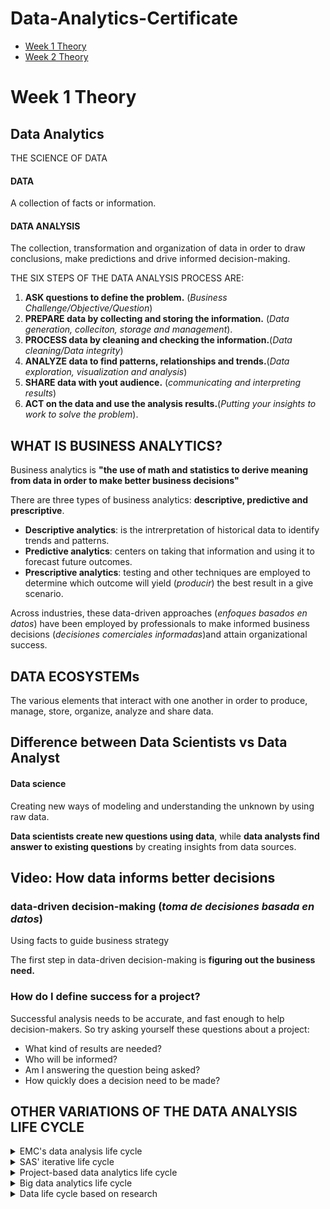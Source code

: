 # Data-Analytics-Certificate

- [Week 1 Theory](#week-1-theory)
- [Week 2 Theory](#week-2-theory)

# Week 1 Theory

## Data Analytics
THE SCIENCE OF DATA

#### DATA
A collection of facts or information.

#### DATA ANALYSIS
The collection, transformation and organization of data in order to draw conclusions, make predictions and drive informed decision-making.

THE SIX STEPS OF THE DATA ANALYSIS PROCESS ARE:
1. **ASK questions to define the problem.** (*Business Challenge/Objective/Question*)
2. **PREPARE data by collecting and storing the information.** (*Data generation, colleciton, storage and management*).
4. **PROCESS data by cleaning and checking the information.**(*Data cleaning/Data integrity*)
5. **ANALYZE data to find patterns, relationships and trends.**(*Data exploration, visualization and analysis*)
6. **SHARE data with yout audience.** (*communicating and interpreting results*)
7. **ACT on the data and use the analysis results.**(*Putting your insights to work to solve the problem*).


## WHAT IS BUSINESS ANALYTICS?

Business analytics is **"the use of math and statistics to derive meaning from data in order to make better business decisions"**

There are three types of business analytics: **descriptive, predictive and prescriptive**.
- **Descriptive analytics**: is the intrerpretation of historical data to identify trends and patterns.
- **Predictive analytics**: centers on taking that information and using it to forecast future outcomes.
- **Prescriptive analytics**: testing and other techniques are employed to determine which outcome will yield (*producir*) the best result in a give scenario.

Across industries, these data-driven approaches (*enfoques basados en datos*) have been employed by professionals to make informed business decisions (*decisiones comerciales informadas*)and attain organizational success.


## DATA ECOSYSTEMs

The various elements that interact with one another in order to produce, manage, store, organize, analyze and share data.


## Difference between Data Scientists vs Data Analyst

#### Data science

Creating new ways of modeling and understanding the unknown by using raw data.
 
 **Data scientists create new questions using data**, while **data analysts find answer to existing questions** by creating insights from data sources.
 
 ## Video: How data informs better decisions
 
 ### data-driven decision-making (*toma de decisiones basada en datos*)
 
 Using facts to guide business strategy
 
 The first step in data-driven decision-making is **figuring out the business need.**
 
 
 ### How do I define success for a project?

Successful analysis needs to be accurate, and fast enough to help decision-makers. So try asking yourself these questions about a project:
 - What kind of results are needed?
 - Who will be informed? 
 - Am I answering the question being asked?
 - How quickly does a decision need to be made?


## OTHER VARIATIONS OF THE DATA ANALYSIS LIFE CYCLE

<details>
  <summary>EMC's data analysis life cycle</summary>
  
  **EMC Corporation's data analytics life cycle is cyclical with six steps:**
  
  1. Discovery
  2. Pre-processing data
  3. Model planning
  4. Model building
  5. Communicate results
  6. Operationalize

</details>

<details>
  <summary>SAS' iterative life cycle</summary>
  
  An iterative life cycle was created by a company called SAS, a leading data analytics   solutions provider. It can be used to produce repeatable, reliable, and predictive     results:
  
  1. Ask
  2. Prepare
  3. Explore
  4. Model
  5. Implement
  6. Act
  7. Evaluate

</details>
<details>
  <summary>Project-based data analytics life cycle </summary>
  
  **A project-based data analytics life cycle has five simple steps:**
  
  1. Identifying the problem
  2. Designing data requirements
  3. Pre-processing data
  4. Data analysis
  5. Data visualizing

</details>
<details>
  <summary>Big data analytics life cycle</summary>
  
  Authors Thomas Erl, Wajid Khattak, and Paul Buhler proposed a big data analytics life   cycle in their book, Big Data Fundamentals: Concepts, Drivers & Techniques. Their       life cycle suggests phases divided into nine steps:
  
  1. Business case evaluation
  2. Data identification
  3. Data acquisition and filtering
  4. Data extraction
  5. Data validation and cleaning
  6. Data aggregation and representation
  7. Data analysis
  8. Data visualization
  9. Utilization of analysis results


</details>
<details>
  <summary>Data life cycle based on research</summary>
  
  One final data life cycle informed by Harvard University research has eight phases:
  
  1. Generation
  2. Collection
  3. Processing
  4. Storage management
  5. Analysis
  6. Visualization
  7. Interpretation
  8. Discovery
</details>





 
